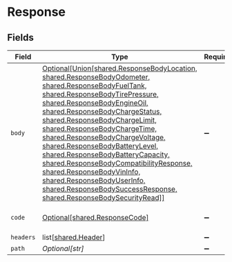 # Response


## Fields

| Field                                                                                                                                                                                                                                                                                                                                                                                                                                                                                                                                                                                           | Type                                                                                                                                                                                                                                                                                                                                                                                                                                                                                                                                                                                            | Required                                                                                                                                                                                                                                                                                                                                                                                                                                                                                                                                                                                        | Description                                                                                                                                                                                                                                                                                                                                                                                                                                                                                                                                                                                     | Example                                                                                                                                                                                                                                                                                                                                                                                                                                                                                                                                                                                         |
| ----------------------------------------------------------------------------------------------------------------------------------------------------------------------------------------------------------------------------------------------------------------------------------------------------------------------------------------------------------------------------------------------------------------------------------------------------------------------------------------------------------------------------------------------------------------------------------------------- | ----------------------------------------------------------------------------------------------------------------------------------------------------------------------------------------------------------------------------------------------------------------------------------------------------------------------------------------------------------------------------------------------------------------------------------------------------------------------------------------------------------------------------------------------------------------------------------------------- | ----------------------------------------------------------------------------------------------------------------------------------------------------------------------------------------------------------------------------------------------------------------------------------------------------------------------------------------------------------------------------------------------------------------------------------------------------------------------------------------------------------------------------------------------------------------------------------------------- | ----------------------------------------------------------------------------------------------------------------------------------------------------------------------------------------------------------------------------------------------------------------------------------------------------------------------------------------------------------------------------------------------------------------------------------------------------------------------------------------------------------------------------------------------------------------------------------------------- | ----------------------------------------------------------------------------------------------------------------------------------------------------------------------------------------------------------------------------------------------------------------------------------------------------------------------------------------------------------------------------------------------------------------------------------------------------------------------------------------------------------------------------------------------------------------------------------------------- |
| `body`                                                                                                                                                                                                                                                                                                                                                                                                                                                                                                                                                                                          | [Optional[Union[shared.ResponseBodyLocation, shared.ResponseBodyOdometer, shared.ResponseBodyFuelTank, shared.ResponseBodyTirePressure, shared.ResponseBodyEngineOil, shared.ResponseBodyChargeStatus, shared.ResponseBodyChargeLimit, shared.ResponseBodyChargeTime, shared.ResponseBodyChargeVoltage, shared.ResponseBodyBatteryLevel, shared.ResponseBodyBatteryCapacity, shared.ResponseBodyCompatibilityResponse, shared.ResponseBodyVinInfo, shared.ResponseBodyUserInfo, shared.ResponseBodySuccessResponse, shared.ResponseBodySecurityRead]]](undefined/models/shared/responsebody.md) | :heavy_minus_sign:                                                                                                                                                                                                                                                                                                                                                                                                                                                                                                                                                                              | N/A                                                                                                                                                                                                                                                                                                                                                                                                                                                                                                                                                                                             |                                                                                                                                                                                                                                                                                                                                                                                                                                                                                                                                                                                                 |
| `code`                                                                                                                                                                                                                                                                                                                                                                                                                                                                                                                                                                                          | [Optional[shared.ResponseCode]](undefined/models/shared/responsecode.md)                                                                                                                                                                                                                                                                                                                                                                                                                                                                                                                        | :heavy_minus_sign:                                                                                                                                                                                                                                                                                                                                                                                                                                                                                                                                                                              | N/A                                                                                                                                                                                                                                                                                                                                                                                                                                                                                                                                                                                             | The HTTP resonse code.                                                                                                                                                                                                                                                                                                                                                                                                                                                                                                                                                                          |
| `headers`                                                                                                                                                                                                                                                                                                                                                                                                                                                                                                                                                                                       | list[[shared.Header](undefined/models/shared/header.md)]                                                                                                                                                                                                                                                                                                                                                                                                                                                                                                                                        | :heavy_minus_sign:                                                                                                                                                                                                                                                                                                                                                                                                                                                                                                                                                                              | N/A                                                                                                                                                                                                                                                                                                                                                                                                                                                                                                                                                                                             |                                                                                                                                                                                                                                                                                                                                                                                                                                                                                                                                                                                                 |
| `path`                                                                                                                                                                                                                                                                                                                                                                                                                                                                                                                                                                                          | *Optional[str]*                                                                                                                                                                                                                                                                                                                                                                                                                                                                                                                                                                                 | :heavy_minus_sign:                                                                                                                                                                                                                                                                                                                                                                                                                                                                                                                                                                              | N/A                                                                                                                                                                                                                                                                                                                                                                                                                                                                                                                                                                                             | /odometer                                                                                                                                                                                                                                                                                                                                                                                                                                                                                                                                                                                       |